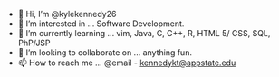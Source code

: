 - 👋 Hi, I’m @kylekennedy26
- 👀 I’m interested in ... Software Development.
- 🌱 I’m currently learning ... vim, Java, C, C++, R, HTML 5/ CSS, SQL, PhP/JSP
- 💞️ I’m looking to collaborate on ... anything fun.
- 📫 How to reach me ... @email - kennedykt@appstate.edu

<!---
kylekennedy26/kylekennedy26 is a ✨ special ✨ repository because its `README.md` (this file) appears on your GitHub profile.
You can click the Preview link to take a look at your changes.
--->
